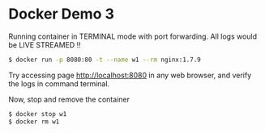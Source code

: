 # Docker Demo 3

Running container in TERMINAL mode with port forwarding. All logs would be LIVE STREAMED !!

```bash
$ docker run -p 8080:80 -t --name w1 --rm nginx:1.7.9
```

Try accessing page <http://localhost:8080> in any web browser, and verify the logs in command terminal.

Now, stop and remove the container

```bash
$ docker stop w1
$ docker rm w1
```

